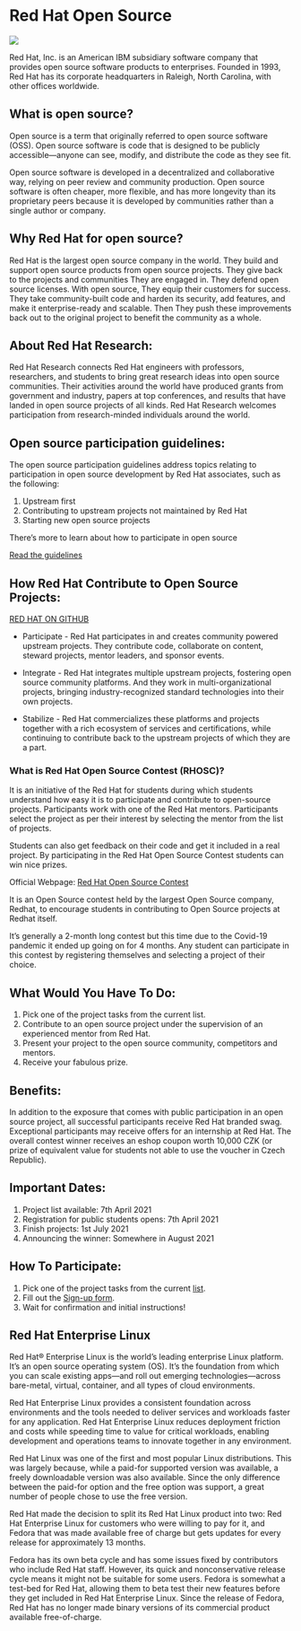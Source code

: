 # Red Hat Open Source

<img src='https://static.redhat.com/libs/redhat/brand-assets/2/corp/logo--200.png'/>

Red Hat, Inc. is an American IBM subsidiary software company that provides open source software products to enterprises. Founded in 1993, Red Hat has its corporate headquarters in Raleigh, North Carolina, with other offices worldwide.

## What is open source?

Open source is a term that originally referred to open source software (OSS). Open source software is code that is designed to be publicly accessible—anyone can see, modify, and distribute the code as they see fit.

Open source software is developed in a decentralized and collaborative way, relying on peer review and community production. Open source software is often cheaper, more flexible, and has more longevity than its proprietary peers because it is developed by communities rather than a single author or company.


## Why Red Hat for open source? 

Red Hat is the largest open source company in the world. They build and support open source products from open source projects. They give back to the projects and communities They are engaged in. They defend open source licenses. With open source, They equip their customers for success. They take community-built code and harden its security, add features, and make it enterprise-ready and scalable. Then They push these improvements back out to the original project to benefit the community as a whole.

## About Red Hat Research:

Red Hat Research connects Red Hat engineers with professors, researchers, and students to bring great research ideas into open source communities. Their activities around the world have produced grants from government and industry, papers at top conferences, and results that have landed in open source projects of all kinds. Red Hat Research welcomes participation from research-minded individuals around the world. 

## Open source participation guidelines:

The open source participation guidelines address topics relating to participation in open source development by Red Hat associates, such as the following:
1. Upstream first
2. Contributing to upstream projects not maintained by Red Hat
3. Starting new open source projects

There’s more to learn about how to participate in open source

[Read the guidelines](https://www.redhat.com/en/resources/open-source-participation-guidelines-overview)

## How Red Hat Contribute to Open Source Projects:
[RED HAT ON GITHUB](https://redhatofficial.github.io/#!/main)


- Participate - Red Hat participates in and creates community powered upstream projects. They contribute code, collaborate on content, steward projects, mentor leaders, and sponsor events.

- Integrate - Red Hat integrates multiple upstream projects, fostering open source community platforms. And they work in multi-organizational projects, bringing industry-recognized standard technologies into their own projects.

- Stabilize - Red Hat commercializes these platforms and projects together with a rich ecosystem of services and certifications, while continuing to contribute back to the upstream projects of which they are a part.

###  What is Red Hat Open Source Contest (RHOSC)?
It is an initiative of the Red Hat for students during which students understand how easy it is to participate and contribute to open-source projects. Participants work with one of the Red Hat mentors. Participants select the project as per their interest by selecting the mentor from the list of projects.

Students can also get feedback on their code and get it included in a real project. By participating in the Red Hat Open Source Contest students can win nice prizes.

Official Webpage: [Red Hat Open Source Contest](https://research.redhat.com/red-hat-open-source-contest/)

It is an Open Source contest held by the largest Open Source company, Redhat, to encourage students in contributing to Open Source projects at Redhat itself.

It’s generally a 2-month long contest but this time due to the Covid-19 pandemic it ended up going on for 4 months. Any student can participate in this contest by registering themselves and selecting a project of their choice.

## What Would You Have To Do:

1. Pick one of the project tasks from the current list. 
2. Contribute to an open source project under the supervision of an experienced mentor from Red Hat. 
3. Present your project to the open source community, competitors and mentors. 
4. Receive your fabulous prize.

## Benefits:

In addition to the exposure that comes with public participation in an open source project, all successful participants receive Red Hat branded swag. Exceptional participants may receive offers for an internship at Red Hat. The overall contest winner receives an eshop coupon worth 10,000 CZK (or prize of equivalent value for students not able to use the voucher in Czech Republic).

## Important Dates:

1. Project list available: 7th April 2021
2. Registration for public students opens: 7th April 2021 
3. Finish projects: 1st July 2021
4. Announcing the winner: Somewhere in August 2021

## How To Participate:

1. Pick one of the project tasks from the current [list](https://docs.google.com/spreadsheets/d/11guEXXk2yGr7ffBaErho0F9mRiSi93dNf4kvu_gUT7I/edit?usp=sharing). 
2. Fill out the [Sign-up form](https://forms.gle/V81x5vRjn6YR8VDV6).
3. Wait for confirmation and initial instructions!

## Red Hat Enterprise Linux

Red Hat® Enterprise Linux is the world’s leading enterprise Linux platform. It’s an open source operating system (OS). It’s the foundation from which you can scale existing apps—and roll out emerging technologies—across bare-metal, virtual, container, and all types of cloud environments.

Red Hat Enterprise Linux provides a consistent foundation across environments and the tools needed to deliver services and workloads faster for any application. Red Hat Enterprise Linux reduces deployment friction and costs while speeding time to value for critical workloads, enabling development and operations teams to innovate together in any environment.

Red Hat Linux was one of the first and most popular Linux distributions. This was largely because, while a paid-for supported version was available, a freely downloadable version was also available. Since the only difference between the paid-for option and the free option was support, a great number of people chose to use the free version.

Red Hat made the decision to split its Red Hat Linux product into two: Red Hat Enterprise Linux for customers who were willing to pay for it, and Fedora that was made available free of charge but gets updates for every release for approximately 13 months.

Fedora has its own beta cycle and has some issues fixed by contributors who include Red Hat staff. However, its quick and nonconservative release cycle means it might not be suitable for some users. Fedora is somewhat a test-bed for Red Hat, allowing them to beta test their new features before they get included in Red Hat Enterprise Linux. Since the release of Fedora, Red Hat has no longer made binary versions of its commercial product available free-of-charge.
